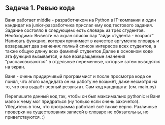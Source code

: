 ## Задача 1. Ревью кода
Ваня работает middle - разработчиком на Python в IT-компании и один кандидат на junior-разработчика прислал ему код тестового задания. Задание состояло в следующем: есть словарь из трёх студентов.
Необходимо:
Вывести на экран список пар “айди студента - возраст”
Написать функцию, которая принимает в качестве аргумента словарь и возвращает два значения: полный список интересов всех студентов, а также общую длину всех фамилий студентов
Далее в основном коде эта функция вызывается, и все возвращаемые значения "распаковываются" в отдельные переменные, которые затем выводятся на экран.

Ваня - очень придирчивый программист и после просмотра кода он понял, что этого кандидата он на работу не возьмёт, даже несмотря на то, что она выдаёт верный результат. Сам код кандидата: (см. main.py)

Перепишите данный код так, чтобы он был максимально pythonic и Ваня мало к чему мог придраться (ну только если очень захочется). Убедитесь в том, что программа работает всё также верно. 
Различные проверки на существования записей в словаре не обязательны, но приветствуются. :)

